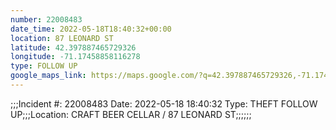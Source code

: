```yaml
---
number: 22008483
date_time: 2022-05-18T18:40:32+00:00
location: 87 LEONARD ST
latitude: 42.397887465729326
longitude: -71.17458858116278
type: FOLLOW UP
google_maps_link: https://maps.google.com/?q=42.397887465729326,-71.17458858116278
---
```


;;;Incident #: 22008483  Date: 2022-05-18 18:40:32   Type: THEFT FOLLOW UP;;;Location: CRAFT BEER CELLAR / 87 LEONARD ST;;;;;;
